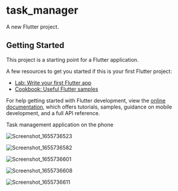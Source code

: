 # task_manager

A new Flutter project.

## Getting Started

This project is a starting point for a Flutter application.

A few resources to get you started if this is your first Flutter project:

- [Lab: Write your first Flutter app](https://docs.flutter.dev/get-started/codelab)
- [Cookbook: Useful Flutter samples](https://docs.flutter.dev/cookbook)

For help getting started with Flutter development, view the
[online documentation](https://docs.flutter.dev/), which offers tutorials,
samples, guidance on mobile development, and a full API reference.

Task management application on the phone

![Screenshot_1655736523](https://user-images.githubusercontent.com/48725946/174628347-82c6aefc-a2e7-48e2-bf5d-9863627c25a5.png)

![Screenshot_1655736582](https://user-images.githubusercontent.com/48725946/174628356-3d4f4df7-3073-4658-bc45-71d123fac1f4.png)

![Screenshot_1655736601](https://user-images.githubusercontent.com/48725946/174628366-c6ad03fd-a222-4dd4-a351-22f05727bf9b.png)

![Screenshot_1655736608](https://user-images.githubusercontent.com/48725946/174628369-86c91317-0839-4ffd-aebd-66b55681d3f1.png)

![Screenshot_1655736611](https://user-images.githubusercontent.com/48725946/174628373-cb85e84c-9be3-46c2-91ef-f5c8a841374c.png)
